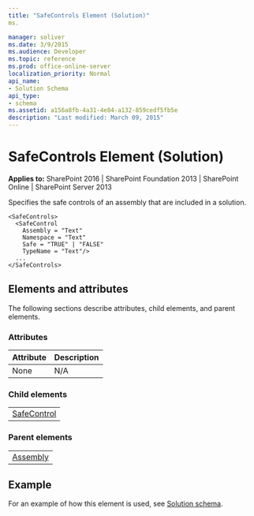 ```yaml
---
title: "SafeControls Element (Solution)"
ms.

manager: soliver
ms.date: 3/9/2015
ms.audience: Developer
ms.topic: reference
ms.prod: office-online-server
localization_priority: Normal
api_name:
- Solution Schema
api_type:
- schema
ms.assetid: a156a8fb-4a31-4e84-a132-859cedf5fb5e
description: "Last modified: March 09, 2015"
---
```


# SafeControls Element (Solution)

 
  
 **Applies to:** SharePoint 2016 | SharePoint Foundation 2013 | SharePoint Online | SharePoint Server 2013
  
Specifies the safe controls of an assembly that are included in a solution.
  
```
<SafeControls>
  <SafeControl
    Assembly = "Text"
    Namespace = "Text"
    Safe = "TRUE" | "FALSE"
    TypeName = "Text"/>
  ...
</SafeControls>
```

## Elements and attributes

The following sections describe attributes, child elements, and parent elements.

### Attributes

|**Attribute**|**Description**|
|:-----|:-----|
|None  <br/> |N/A  <br/> |
   
### Child elements

||
|:-----|
|[SafeControl](safecontrol-element-solution.md)|
   
### Parent elements

||
|:-----|
|[Assembly](assembly-element-solutionassemblies.md)|
   
## Example

For an example of how this element is used, see [Solution schema](solution-schema.md).
  

